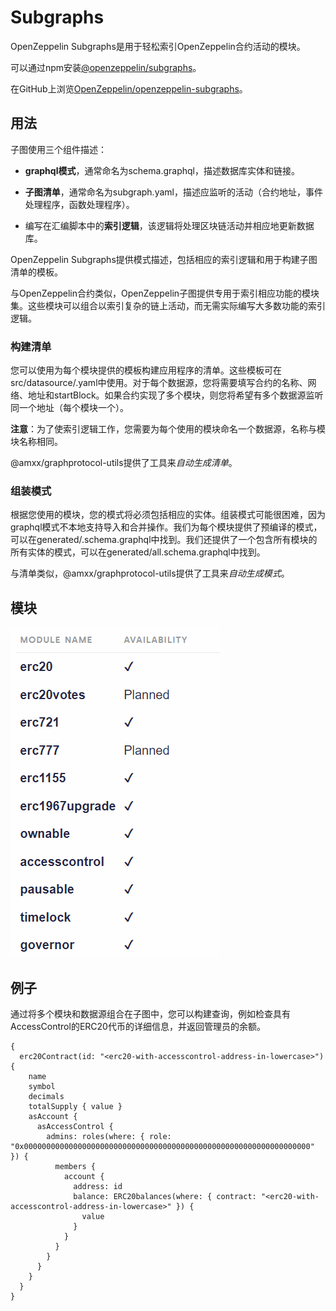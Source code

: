 # Subgraphs
OpenZeppelin Subgraphs是用于轻松索引OpenZeppelin合约活动的模块。

可以通过npm安装[@openzeppelin/subgraphs](https://www.npmjs.com/package/@openzeppelin/subgraphs)。

在GitHub上浏览[OpenZeppelin/openzeppelin-subgraphs](https://github.com/OpenZeppelin/openzeppelin-subgraphs)。

## 用法
子图使用三个组件描述：

* **graphql模式**，通常命名为schema.graphql，描述数据库实体和链接。

* **子图清单**，通常命名为subgraph.yaml，描述应监听的活动（合约地址，事件处理程序，函数处理程序）。

* 编写在汇编脚本中的**索引逻辑**，该逻辑将处理区块链活动并相应地更新数据库。

OpenZeppelin Subgraphs提供模式描述，包括相应的索引逻辑和用于构建子图清单的模板。

与OpenZeppelin合约类似，OpenZeppelin子图提供专用于索引相应功能的模块集。这些模块可以组合以索引复杂的链上活动，而无需实际编写大多数功能的索引逻辑。

### 构建清单
您可以使用为每个模块提供的模板构建应用程序的清单。这些模板可在src/datasource/<module-name>.yaml中使用。对于每个数据源，您将需要填写合约的名称、网络、地址和startBlock。如果合约实现了多个模块，则您将希望有多个数据源监听同一个地址（每个模块一个）。

**注意**：为了使索引逻辑工作，您需要为每个使用的模块命名一个数据源，名称与模块名称相同。

@amxx/graphprotocol-utils提供了工具来*自动生成清单*。

### 组装模式
根据您使用的模块，您的模式将必须包括相应的实体。组装模式可能很困难，因为graphql模式不本地支持导入和合并操作。我们为每个模块提供了预编译的模式，可以在generated/<module-name>.schema.graphql中找到。我们还提供了一个包含所有模块的所有实体的模式，可以在generated/all.schema.graphql中找到。

与清单类似，@amxx/graphprotocol-utils提供了工具来*自动生成模式*。

## 模块
![Subgraphs-1.png](img/Subgraphs.png)

## 例子
通过将多个模块和数据源组合在子图中，您可以构建查询，例如检查具有AccessControl的ERC20代币的详细信息，并返回管理员的余额。
```
{
  erc20Contract(id: "<erc20-with-accesscontrol-address-in-lowercase>") {
    name
    symbol
    decimals
    totalSupply { value }
    asAccount {
      asAccessControl {
        admins: roles(where: { role: "0x0000000000000000000000000000000000000000000000000000000000000000" }) {
          members {
            account {
              address: id
              balance: ERC20balances(where: { contract: "<erc20-with-accesscontrol-address-in-lowercase>" }) {
                value
              }
            }
          }
        }
      }
    }
  }
}
```
